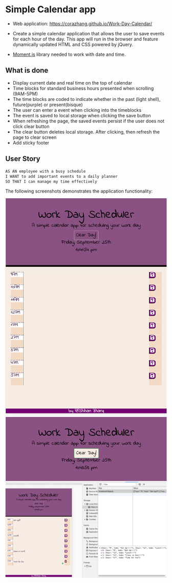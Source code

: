 # Simple Calendar app
* Web application:  https://corazhang.github.io/Work-Day-Calendar/
* Create a simple calendar application that allows the user to save events for each hour of the day. This app will run in the browser and feature dynamically updated HTML and CSS powered by jQuery.

* [Moment.js](https://momentjs.com/) library needed to work with date and time. 

## What is done
* Display current date and real time on the top of calendar
* Time blocks for standard business hours presented when scrolling (9AM-5PM)
* The time blocks are coded to indicate whether in the past (light shell), future(purple) or present(bisque)
* The user can enter a event when clicking into the timeblocks
* The event is saved to local storage when clicking the save button
* When refreshing the page, the saved events persist if the user does not click clear button
* The clear button deletes local storage. After clicking, then refresh the page to clear screen
* Add sticky footer

## User Story

```
AS AN employee with a busy schedule
I WANT to add important events to a daily planner
SO THAT I can manage my time effectively
```

The following screenshots demonstrates the application functionality:

![alt text](Assets/Overview.png)
![alt text](Assets/Clear.png)
![alt text](Assets/Events.png)

